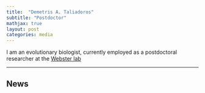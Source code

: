 ```yaml
---
title:  "Demetris A. Taliadoros"
subtitle: "Postdoctor"
mathjax: true
layout: post
categories: media
---
```




I am an evolutionary biologist, currently employed as a postdoctoral researcher at the [Webster lab](https://www.websterlab.net)






------------------------------------------------------------------------------------------------------

## News
